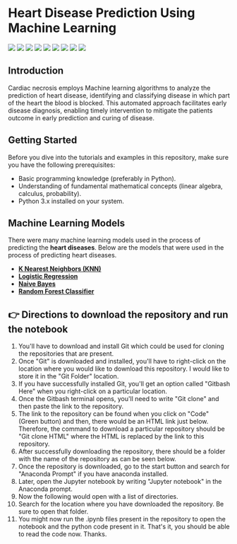 # Heart Disease Prediction Using Machine Learning 
[![](https://img.shields.io/badge/Python-FFD43B?style=for-the-badge&logo=python&logoColor=darkgreen)](https://www.python.org)  [![](https://img.shields.io/badge/TensorFlow-FF6F00?style=for-the-badge&logo=TensorFlow&logoColor=white)](https://www.tensorflow.org) [![](https://img.shields.io/badge/scikit_learn-F7931E?style=for-the-badge&logo=scikit-learn&logoColor=white)](https://scikit-learn.org/stable/) [![](https://img.shields.io/badge/SciPy-654FF0?style=for-the-badge&logo=SciPy&logoColor=white)](https://www.scipy.org) [![](https://img.shields.io/badge/Numpy-777BB4?style=for-the-badge&logo=numpy&logoColor=white)](https://numpy.org) [![](https://img.shields.io/badge/Pandas-2C2D72?style=for-the-badge&logo=pandas&logoColor=white)](https://pandas.pydata.org)  [![](https://img.shields.io/badge/Plotly-239120?style=for-the-badge&logo=plotly&logoColor=white)](https://plotly.com) [![](https://img.shields.io/badge/Keras-D00000?style=for-the-badge&logo=Keras&logoColor=white)](https://keras.io) [![](https://img.shields.io/badge/conda-342B029.svg?&style=for-the-badge&logo=anaconda&logoColor=white)](https://www.anaconda.com)
## Introduction 
Cardiac necrosis employs Machine learning algorithms to analyze the prediction of heart disease, identifying and 
classifying disease in which part of the heart the blood is blocked. This automated approach facilitates early disease 
diagnosis, enabling timely intervention to mitigate the patients outcome in early prediction and curing of disease.
## Getting Started
Before you dive into the tutorials and examples in this repository, make sure you have the following prerequisites:
- Basic programming knowledge (preferably in Python).
- Understanding of fundamental mathematical concepts (linear algebra, calculus, probability).
- Python 3.x installed on your system.
## Machine Learning Models 
There were many machine learning models used in the process of predicting the __heart diseases__. Below are the models that were used in the process of predicting heart diseases.
* [__K Nearest Neighbors (KNN)__](https://scikit-learn.org/stable/modules/generated/sklearn.neighbors.KNeighborsClassifier.html)
* [__Logistic Regression__](https://scikit-learn.org/stable/modules/generated/sklearn.linear_model.LogisticRegression.html)
* [__Naive Bayes__](https://scikit-learn.org/stable/modules/generated/sklearn.naive_bayes.MultinomialNB.html)
* [__Random Forest Classifier__](https://scikit-learn.org/stable/modules/generated/sklearn.ensemble.RandomForestClassifier.html)
## 👉 Directions to download the repository and run the notebook 
1. You'll have to download and install Git which could be used for cloning the repositories that are present.
2. Once "Git" is downloaded and installed, you'll have to right-click on the location where you would like to download this repository. I would like to store it in the "Git Folder" location. 
3. If you have successfully installed Git, you'll get an option called "Gitbash Here" when you right-click on a particular location. 
4. Once the Gitbash terminal opens, you'll need to write "Git clone" and then paste the link to the repository.
5. The link to the repository can be found when you click on "Code" (Green button) and then, there would be an HTML link just below. Therefore, the command to download a particular repository should be "Git clone HTML" where the HTML is replaced by the link to this repository. 
6. After successfully downloading the repository, there should be a folder with the name of the repository as can be seen below.
7. Once the repository is downloaded, go to the start button and search for "Anaconda Prompt" if you have anaconda installed. 
8. Later, open the Jupyter notebook by writing "Jupyter notebook" in the Anaconda prompt. 
9. Now the following would open with a list of directories. 
10. Search for the location where you have downloaded the repository. Be sure to open that folder. 
11. You might now run the .ipynb files present in the repository to open the notebook and the python code present in it. 
That's it, you should be able to read the code now. Thanks. 

